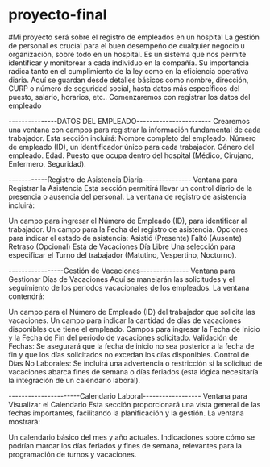 # proyecto-final
#Mi proyecto será sobre el registro de empleados en un hospital
La gestión de personal es crucial para el buen desempeño de cualquier negocio u organización, sobre todo en un hospital.
Es un sistema que nos permite identificar y monitorear a cada individuo en la compañía. Su importancia radica tanto en el cumplimiento de la ley como en la eficiencia operativa diaria.
 Aquí se guardan desde detalles básicos como nombre, dirección, CURP o número de seguridad social, hasta datos más específicos del puesto, salario, horarios, etc..
Comenzaremos con registrar los datos del empleado

---------------DATOS DEL EMPLEADO-----------------------
Crearemos una ventana con campos para registrar la información fundamental de cada trabajador. Esta sección incluirá:
Nombre completo del empleado.
Número de empleado (ID), un identificador único para cada trabajador.
Género del empleado.
Edad.
Puesto que ocupa dentro del hospital (Médico, Cirujano, Enfermero, Seguridad).

------------Registro de Asistencia Diaria---------------
Ventana para Registrar la Asistencia
Esta sección permitirá llevar un control diario de la presencia o ausencia del personal. La ventana de registro de asistencia incluirá:

Un campo para ingresar el Número de Empleado (ID), para identificar al trabajador.
Un campo para la Fecha del registro de asistencia.
Opciones para indicar el estado de asistencia:
Asistió (Presente)
Faltó (Ausente)
Retraso (Opcional)
Está de Vacaciones
Día Libre
Una selección para especificar el Turno del trabajador (Matutino, Vespertino, Nocturno).

-----------------Gestión de Vacaciones---------------
Ventana para Gestionar Días de Vacaciones
Aquí se manejarán las solicitudes y el seguimiento de los periodos vacacionales de los empleados. La ventana contendrá:

Un campo para el Número de Empleado (ID) del trabajador que solicita las vacaciones.
Un campo para indicar la cantidad de días de vacaciones disponibles que tiene el empleado.
Campos para ingresar la Fecha de Inicio y la Fecha de Fin del periodo de vacaciones solicitado.
Validación de Fechas: Se asegurará que la fecha de inicio no sea posterior a la fecha de fin y que los días solicitados no excedan los días disponibles.
Control de Días No Laborales: Se incluirá una advertencia o restricción si la solicitud de vacaciones abarca fines de semana o días feriados (esta lógica necesitaría la integración de un calendario laboral).

----------------------Calendario Laboral------------------
Ventana para Visualizar el Calendario
Esta sección proporcionará una vista general de las fechas importantes, facilitando la planificación y la gestión. La ventana mostrará:

Un calendario básico del mes y año actuales.
Indicaciones sobre cómo se podrían marcar los días feriados y fines de semana, relevantes para la programación de turnos y vacaciones.
